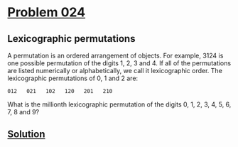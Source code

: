 # [Problem 024](https://projecteuler.net/problem=24)
## Lexicographic permutations

A permutation is an ordered arrangement of objects. For example, 3124 is one possible permutation of the digits 1, 2, 3 and 4. If all of the permutations are listed numerically or alphabetically, we call it lexicographic order. The lexicographic permutations of 0, 1 and 2 are:

	012   021   102   120   201   210

What is the millionth lexicographic permutation of the digits 0, 1, 2, 3, 4, 5, 6, 7, 8 and 9?


[Solution](https://github.com/Gott50/ProjectEuler-Odyssey/blob/master/Project%20Euler/src/problems/P024_Lexicographic_permutations.java)
---
